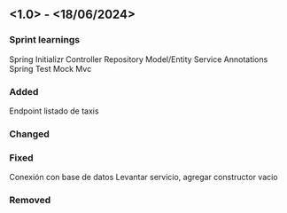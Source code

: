 ## <1.0> - <18/06/2024>

### Sprint learnings
Spring Initializr
Controller
Repository
Model/Entity
Service
Annotations
Spring Test Mock Mvc

### Added
Endpoint listado de taxis

### Changed

### Fixed
Conexión con base de datos 
Levantar servicio, agregar constructor vacio

### Removed

